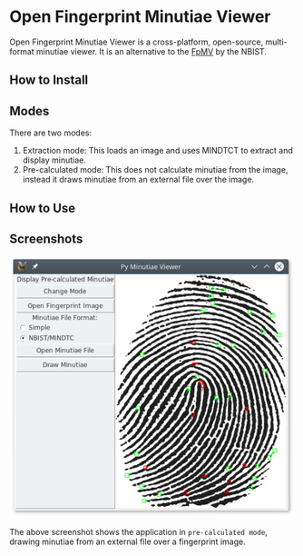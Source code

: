 # Open Fingerprint Minutiae Viewer
Open Fingerprint Minutiae Viewer is a cross-platform, open-source, multi-format minutiae viewer. It is an alternative to the [FpMV](https://www.nist.gov/services-resources/software/fingerprint-minutiae-viewer-fpmv) by the NBIST.

## How to Install

## Modes

There are two modes:

1. Extraction mode: This loads an image and uses MINDTCT to extract and display minutiae.
1. Pre-calculated mode: This does not calculate minutiae from the image, instead it draws minutiae from an external file over the image.

## How to Use

## Screenshots

![Screenshot of Pre-calculated Mode](.readme/Screenshot_precalculated.png)

The above screenshot shows the application in `pre-calculated mode`, drawing minutiae from an external file over a fingerprint image. 
